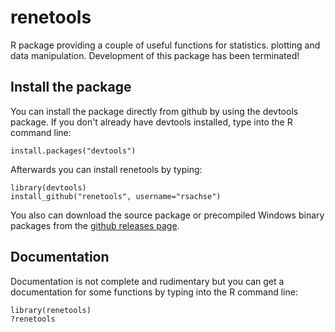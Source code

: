 renetools
=========

R package providing a couple of useful functions for statistics. plotting and data manipulation. 
Development of this package has been terminated!

Install the package
-----------------------------------------------------------------------------

You can install the package directly from github by using the devtools package. If you don't already have devtools
installed, type into the R command line:

	install.packages("devtools")
	
Afterwards you can install renetools by typing:

	library(devtools)
	install_github("renetools", username="rsachse")
	
You also can download the source package or precompiled Windows binary packages 
from the [github releases page](https://github.com/rsachse/renetools/releases).

Documentation
-----------------------------------------------------------------------------

Documentation is not complete and rudimentary but you can get a documentation 
for some functions by typing into the R command line:
	
	library(renetools)
	?renetools

